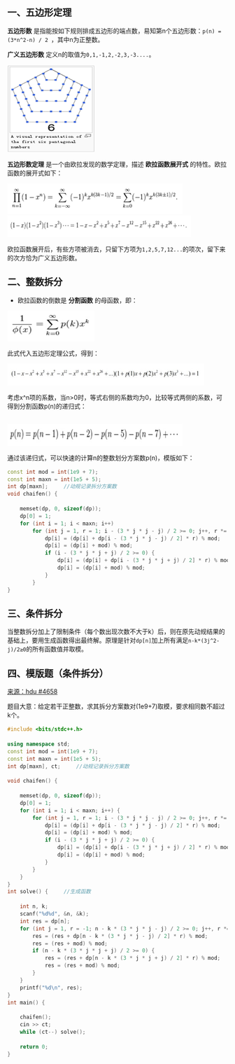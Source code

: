 ## 一、五边形定理
**五边形数** 是指能按如下规则排成五边形的端点数，易知第n个五边形数：`p(n) = (3*n^2-n) / 2 `，其中n为正整数。

**广义五边形数** 定义n的取值为`0,1,-1,2,-2,3,-3....`。

<img src="_image/zhengshu_1.png" width="200" height="200" />

**五边形数定理** 是一个由欧拉发现的数学定理，描述 **欧拉函数展开式** 的特性。欧拉函数的展开式如下：

<img src="_image/zhengshu_2.jpg" width="400" height="70" />

<img src="_image/zhengshu_3.jpg" width="420" height="50" />

欧拉函数展开后，有些方项被消去，只留下方项为`1,2,5,7,12...`的项次，留下来的次方恰为广义五边形数。

## 二、整数拆分
* 欧拉函数的倒数是 **分割函数** 的母函数，即：

<img src="_image/zhengshu_4.jpg" width="200" height="70" />

此式代入五边形定理公式，得到：

<img src="_image/zhengshu_5.jpg" width="450" height="50" />

考虑x^n项的系数，当n>0时，等式右侧的系数均为0，比较等式两侧的系数，可得到分割函数p(n)的递归式：

<br><img src="_image/zhengshu_6.jpg" width="400" height="50" />

通过该递归式，可以快速的计算n的整数划分方案数p(n)，模版如下：
```c++
const int mod = int(1e9 + 7);
const int maxn = int(1e5 + 5);
int dp[maxn];     //动规记录拆分方案数
void chaifen() {

    memset(dp, 0, sizeof(dp));
    dp[0] = 1;
    for (int i = 1; i < maxn; i++)
        for (int j = 1, r = 1; i - (3 * j * j - j) / 2 >= 0; j++, r *= -1) {   //加上广义五边形数
            dp[i] = (dp[i] + dp[i - (3 * j * j - j) / 2] * r) % mod;
            dp[i] = (dp[i] + mod) % mod;
            if (i - (3 * j * j + j) / 2 >= 0) {
                dp[i] = (dp[i] + dp[i - (3 * j * j + j) / 2] * r) % mod;
                dp[i] = (dp[i] + mod) % mod;
            }
        }
}
```
## 三、条件拆分
当整数拆分加上了限制条件（每个数出现次数不大于k）后，则在原先动规结果的基础上，要用生成函数得出最终解。原理是针对`dp[n]`加上所有满足`n-k*(3j^2-j)/2≥0`的所有函数值并取模。

## 四、模版题（条件拆分）

<a href="http://acm.hdu.edu.cn/showproblem.php?pid=4658">来源：hdu #4658</a>

题目大意：给定若干正整数，求其拆分方案数对(1e9+7)取模，要求相同数不超过k个。
```c++
#include <bits/stdc++.h>

using namespace std;
const int mod = int(1e9 + 7);
const int maxn = int(1e5 + 5);
int dp[maxn], ct;     //动规记录拆分方案数

void chaifen() {

    memset(dp, 0, sizeof(dp));
    dp[0] = 1;
    for (int i = 1; i < maxn; i++) {
        for (int j = 1, r = 1; i - (3 * j * j - j) / 2 >= 0; j++, r *= -1) {   //加上广义五边形数
            dp[i] = (dp[i] + dp[i - (3 * j * j - j) / 2] * r) % mod;
            dp[i] = (dp[i] + mod) % mod;
            if (i - (3 * j * j + j) / 2 >= 0) {
                dp[i] = (dp[i] + dp[i - (3 * j * j + j) / 2] * r) % mod;
                dp[i] = (dp[i] + mod) % mod;
            }
        }
    }
}
int solve() {     //生成函数

    int n, k;
    scanf("%d%d", &n, &k);
    int res = dp[n];
    for (int j = 1, r = -1; n - k * (3 * j * j - j) / 2 >= 0; j++, r *= -1) {
        res = (res + dp[n - k * (3 * j * j - j) / 2] * r) % mod;
        res = (res + mod) % mod;
        if (n - k * (3 * j * j + j) / 2 >= 0) {
            res = (res + dp[n - k * (3 * j * j + j) / 2] * r) % mod;
            res = (res + mod) % mod;
        }
    }
    printf("%d\n", res);
}
int main() {

    chaifen();
    cin >> ct;
    while (ct--) solve();

    return 0;
}
```
